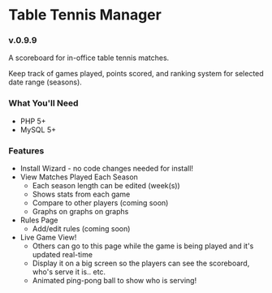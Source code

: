 Table Tennis Manager
=============

<h3>v.0.9.9</h3>

<p>A scoreboard for in-office table tennis matches.</p>
<p>Keep track of games played, points scored, and ranking system for selected date range (seasons).</p>

<h3>What You'll Need</h3>
<ul>
	<li>PHP 5+</li>
	<li>MySQL 5+</li>
</ul>

<h3>Features</h3>
<ul>
  <li>Install Wizard - no code changes needed for install!</li>
	<li>
		View Matches Played Each Season
		<ul>
			<li>Each season length can be edited (week(s))</li>
			<li>Shows stats from each game</li>
			<li>Compare to other players (coming soon)</li>
			<li>Graphs on graphs on graphs</li>
		</ul>
	</li>
	<li>
		Rules Page
		<ul>
			<li>Add/edit rules (coming soon)</li>
		</ul>
	</li>
	<li>
		Live Game View!
		<ul>
			<li>Others can go to this page while the game is being played and it's updated real-time</li>
			<li>Display it on a big screen so the players can see the scoreboard, who's serve it is.. etc.</li>
			<li>Animated ping-pong ball to show who is serving!</li>
		</ul>
	</li>
</ul>
